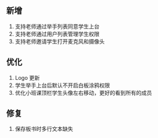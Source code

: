 ## 新增

1. 支持老师通过举手列表同意学生上台 
2. 支持老师通过用户列表管理学生权限
3. 支持老师邀请学生打开麦克风和摄像头

## 优化

1. Logo 更新
2. 学生举手上台后默认不开启白板涂鸦权限
3. 优化小班课顶栏学生头像左右移动，更好的看到所有的成员


## 修复

1. 保存板书时多行文本缺失
